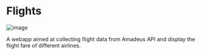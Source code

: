 # Flights

![image](https://github.com/jainansal/flights-backend/assets/77397218/da5421b5-bbfe-4d3a-a334-7b1e565afac8)

A webapp aimed at collecting flight data from Amadeus API and display the flight fare of different airlines.
